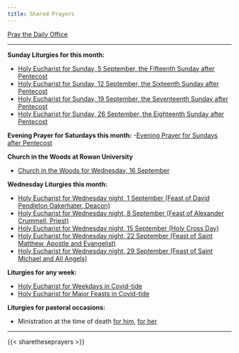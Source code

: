 ```yaml
---
title: Shared Prayers
---
```


[Pray the Daily Office](daily/)

-------------
**Sunday Liturgies for this month:**
- [Holy Eucharist for Sunday, 5 September, the Fifteenth Sunday after Pentecost](archive/2021/auto/proper18)
- [Holy Eucharist for Sunday, 12 September, the Sixteenth Sunday after Pentecost](archive/2021/auto/proper19)
- [Holy Eucharist for Sunday, 19 September, the Seventeenth Sunday after Pentecost](archive/2021/auto/proper20)
- [Holy Eucharist for Sunday, 26 September, the Eighteenth Sunday after Pentecost](archive/2021/auto/proper21)

**Evening Prayer for Saturdays this month:**
-[Evening Prayer for Sundays after Pentecost](daily/ep/ep-pentecost-sun/)

**Church in the Woods at Rowan University**
- [Church in the Woods for Wednesday, 16 September](archive/2021/churchinwoods20210916)

**Wednesday Liturgies this month:**
- [Holy Eucharist for Wednesday night, 1 September (Feast of David Pendleton Oakerhater, Deacon)](archive/2021/he-covid-oakerhater)
- [Holy Eucharist for Wednesday night, 8 September (Feast of Alexander Crummell, Priest)](archive/2021/he-covid-alexandercrummell)
- [Holy Eucharist for Wednesday night, 15 September (Holy Cross Day)](archive/2021/auto/holycross)
- [Holy Eucharist for Wednesday night, 22 September (Feast of Saint Matthew, Apostle and Evangelist)](archive/2021/auto/stmatthew)
- [Holy Eucharist for Wednesday night, 29 September (Feast of Saint Michael and All Angels)](archive/2021/auto/stmichaelallangels)

**Liturgies for any week:**
- [Holy Eucharist for Weekdays in Covid-tide](archive/he-covid-weekday)
- [Holy Eucharist for Major Feasts in Covid-tide](archive/he-covid-feasts)

**Liturgies for pastoral occasions:**
- Ministration at the time of death [for him](archive/occasions/atdeath-m), [for her](archive/occasions/atdeath-f)
------------

{{< sharetheseprayers >}}
